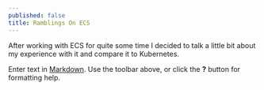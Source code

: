 ```yaml
---
published: false
title: Ramblings On ECS
---
```

After working with ECS for quite some time I decided to talk a little bit about my experience with it and compare it to Kubernetes.

Enter text in [Markdown](http://daringfireball.net/projects/markdown/). Use the toolbar above, or click the **?** button for formatting help.
